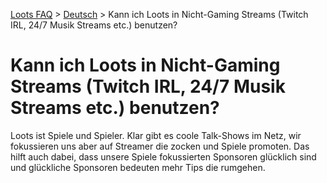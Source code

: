 [Loots FAQ](../../) > [Deutsch](../) > Kann ich Loots in Nicht-Gaming Streams (Twitch IRL, 24/7 Musik Streams etc.) benutzen?

# Kann ich Loots in Nicht-Gaming Streams (Twitch IRL, 24/7 Musik Streams etc.) benutzen?

Loots ist Spiele und Spieler. Klar gibt es coole Talk-Shows im Netz, wir fokussieren uns aber auf Streamer die zocken und 
Spiele promoten. Das hilft auch dabei, dass unsere Spiele fokussierten Sponsoren glücklich sind und glückliche Sponsoren
bedeuten mehr Tips die rumgehen.
